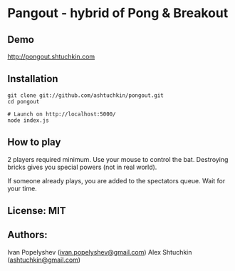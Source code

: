 # Pangout - hybrid of Pong & Breakout

## Demo

http://pongout.shtuchkin.com

## Installation

    git clone git://github.com/ashtuchkin/pongout.git
    cd pongout

    # Launch on http://localhost:5000/
    node index.js

## How to play

2 players required minimum. 
Use your mouse to control the bat. Destroying bricks 
gives you special powers (not in real world).

If someone already plays, you are added to the spectators queue. Wait for your time.

## License: MIT

## Authors:
Ivan Popelyshev (ivan.popelyshev@gmail.com)
Alex Shtuchkin (ashtuchkin@gmail.com)

